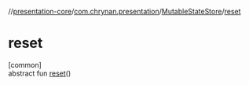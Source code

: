 //[presentation-core](../../../index.md)/[com.chrynan.presentation](../index.md)/[MutableStateStore](index.md)/[reset](reset.md)

# reset

[common]\
abstract fun [reset](reset.md)()
